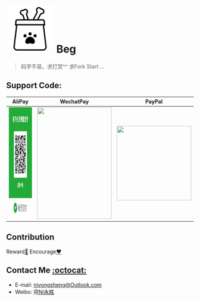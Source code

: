 ![(logo)](https://github.com/niyongsheng/niyongsheng.github.io/blob/master/Beg/BLogo.png)
Beg
===

> 码字不易，求打赏^^
> 求Fork
> Start
> ...

## <a id="Support_Code:"></a>Support Code:
AliPay | WechatPay | PayPal
------------ | ------------- | -------------
<img src="https://github.com/niyongsheng/niyongsheng.github.io/blob/master/Beg/IMG_0885.JPG" width="200" height="300"> | <img src="https://github.com/niyongsheng/niyongsheng.github.io/blob/master/Beg/IMG_0886.JPG" width="200" height="300"> | <img src="https://github.com/niyongsheng/NYSTK/blob/master/toy.png?raw=true" width="200" height="200">

## Contribution
Reward[:lollipop:](+8618853936112)  Encourage[:heart:](https://github.com/niyongsheng/NYSTK/stargazers)

## Contact Me [:octocat:](https://niyongsheng.github.io)
* E-mail: niyongsheng@Outlook.com
* Weibo: [@Ni永胜](https://weibo.com/u/2198015423)
